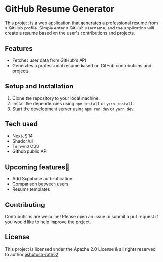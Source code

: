 # GitHub Resume Generator

This project is a web application that generates a professional resume from a GitHub profile. Simply enter a GitHub username, and the application will create a resume based on the user's contributions and projects.

## Features

- Fetches user data from GitHub's API
- Generates a professional resume based on GitHub contributions and projects

## Setup and Installation

1. Clone the repository to your local machine.
2. Install the dependencies using `npm install` or `yarn install`.
3. Start the development server using `npm run dev` or `yarn dev`.

## Tech used

- NextJS 14
- Shadcn/ui
- Tailwind CSS
- Github public API

## Upcoming features🎉

- Add Supabase authentication
- Comparison between users
- Resume templates

## Contributing

Contributions are welcome! Please open an issue or submit a pull request if you would like to help improve the project.

## License

This project is licensed under the Apache 2.0 License & all rights reserved to author [ashutosh-rath02](https://github.com/ashutosh-rath02)
